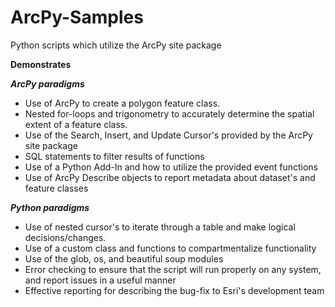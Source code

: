 # ArcPy-Samples
Python scripts which utilize the ArcPy site package

**Demonstrates**

***ArcPy paradigms***
* Use of ArcPy to create a polygon feature class.
* Nested for-loops and trigonometry to accurately determine the spatial extent of a feature class.
* Use of the Search, Insert, and Update Cursor's provided by the ArcPy site package
* SQL statements to filter results of functions
* Use of a Python Add-In and how to utilize the provided event functions
* Use of ArcPy Describe objects to report metadata about dataset's and feature classes


***Python paradigms***
* Use of nested cursor's to iterate through a table and make logical decisions/changes.
* Use of a custom class and functions to compartmentalize functionality
* Use of the glob, os, and beautiful soup modules
* Error checking to ensure that the script will run properly on any system, and report issues in a useful manner
* Effective reporting for describing the bug-fix to Esri's development team
